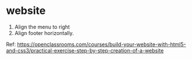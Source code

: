 # website

1. Align the menu to right
2. Align footer horizontally.

Ref: https://openclassrooms.com/courses/build-your-website-with-html5-and-css3/practical-exercise-step-by-step-creation-of-a-website
